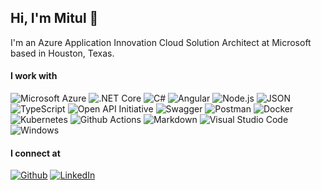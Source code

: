 ## Hi, I'm Mitul 👋

I'm an Azure Application Innovation Cloud Solution Architect at Microsoft based in Houston, Texas.

#### I work with
![Microsoft Azure](https://img.shields.io/badge/-Microsoft%20Azure-0089D6?style=flat-square&logo=Microsoft+Azure&logoColor=white)
![.NET Core](https://img.shields.io/badge/.NET%20Core-512BD4?style=flat-square&logo=dotnet&logoColor=white)
![C#](https://img.shields.io/badge/C%23-239120?style=flat-square&logo=c-sharp&logoColor=white)
![Angular](https://img.shields.io/badge/Angular-DD0031?style=flat-square&logo=angular&logoColor=white)
![Node.js](https://img.shields.io/badge/Node.js-43853D?style=flat-square&logo=node.js&logoColor=white)
![JSON](https://img.shields.io/badge/JSON-000000?style=flat-square&logo=json&logoColor=white)
![TypeScript](https://img.shields.io/badge/TypeScript-3178C6?style=flat-square&logo=typescript&logoColor=white)
![Open API Initiative](https://img.shields.io/badge/Open%20API%20Initiative-6BA539?style=flat-square&logo=openapiinitiative&logoColor=white)
![Swagger](https://img.shields.io/badge/Swagger-85EA2D?style=flat-square&logo=swagger&logoColor=white)
![Postman](https://img.shields.io/badge/Postman-FF6C37?style=flat-square&logo=postman&logoColor=white)
![Docker](https://img.shields.io/badge/Docker-2496ED?style=flat-square&logo=docker&logoColor=white)
![Kubernetes](https://img.shields.io/badge/Kubernetes-326CE5?style=flat-square&logo=kubernetes&logoColor=white)
![Github Actions](https://img.shields.io/badge/Github%20Actions-2088FF?style=flat-square&logo=githubactions&logoColor=white)
![Markdown](https://img.shields.io/badge/Markdown-000000?style=flat-square&logo=markdown&logoColor=white)
![Visual Studio Code](https://img.shields.io/badge/-Visual%20Studio%20Code-23A9F2?style=flat-square&logo=Visual%20Studio%20Code&logoColor=white)
![Windows](https://img.shields.io/badge/-Windows-0078D6?style=flat-square&logo=Windows&logoColor=white)

#### I connect at
[![Github](https://img.shields.io/badge/-Github-181717?style=flat-square&logo=Github&logoColor=white)](https://github.com/mitulashah)
[![LinkedIn](https://img.shields.io/badge/-LinkedIn-0077B5?style=flat-square&logo=linkedin&logoColor=white)](https://www.linkedin.com/in/mitulashah/)
